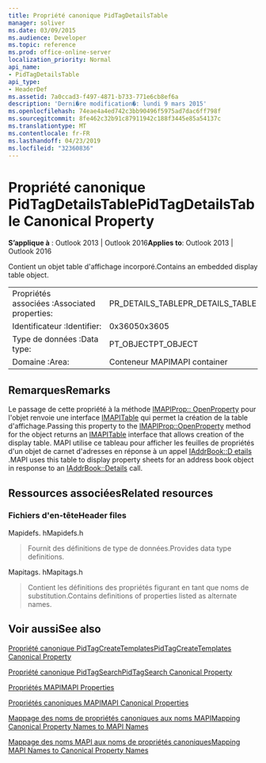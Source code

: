 ```yaml
---
title: Propriété canonique PidTagDetailsTable
manager: soliver
ms.date: 03/09/2015
ms.audience: Developer
ms.topic: reference
ms.prod: office-online-server
localization_priority: Normal
api_name:
- PidTagDetailsTable
api_type:
- HeaderDef
ms.assetid: 7a0ccad3-f497-4871-b733-771e6cb8ef6a
description: 'Derni�re modification�: lundi 9 mars 2015'
ms.openlocfilehash: 74eae4a4ed742c3bb90496f5975ad7dac6ff798f
ms.sourcegitcommit: 8fe462c32b91c87911942c188f3445e85a54137c
ms.translationtype: MT
ms.contentlocale: fr-FR
ms.lasthandoff: 04/23/2019
ms.locfileid: "32360836"
---
```

# <a name="pidtagdetailstable-canonical-property"></a><span data-ttu-id="cb11b-103">Propriété canonique PidTagDetailsTable</span><span class="sxs-lookup"><span data-stu-id="cb11b-103">PidTagDetailsTable Canonical Property</span></span>

  
  
<span data-ttu-id="cb11b-104">**S’applique à** : Outlook 2013 | Outlook 2016</span><span class="sxs-lookup"><span data-stu-id="cb11b-104">**Applies to**: Outlook 2013 | Outlook 2016</span></span> 
  
<span data-ttu-id="cb11b-105">Contient un objet table d'affichage incorporé.</span><span class="sxs-lookup"><span data-stu-id="cb11b-105">Contains an embedded display table object.</span></span>
  
|||
|:-----|:-----|
|<span data-ttu-id="cb11b-106">Propriétés associées :</span><span class="sxs-lookup"><span data-stu-id="cb11b-106">Associated properties:</span></span>  <br/> |<span data-ttu-id="cb11b-107">PR_DETAILS_TABLE</span><span class="sxs-lookup"><span data-stu-id="cb11b-107">PR_DETAILS_TABLE</span></span>  <br/> |
|<span data-ttu-id="cb11b-108">Identificateur :</span><span class="sxs-lookup"><span data-stu-id="cb11b-108">Identifier:</span></span>  <br/> |<span data-ttu-id="cb11b-109">0x3605</span><span class="sxs-lookup"><span data-stu-id="cb11b-109">0x3605</span></span>  <br/> |
|<span data-ttu-id="cb11b-110">Type de données :</span><span class="sxs-lookup"><span data-stu-id="cb11b-110">Data type:</span></span>  <br/> |<span data-ttu-id="cb11b-111">PT_OBJECT</span><span class="sxs-lookup"><span data-stu-id="cb11b-111">PT_OBJECT</span></span>  <br/> |
|<span data-ttu-id="cb11b-112">Domaine :</span><span class="sxs-lookup"><span data-stu-id="cb11b-112">Area:</span></span>  <br/> |<span data-ttu-id="cb11b-113">Conteneur MAPI</span><span class="sxs-lookup"><span data-stu-id="cb11b-113">MAPI container</span></span>  <br/> |
   
## <a name="remarks"></a><span data-ttu-id="cb11b-114">Remarques</span><span class="sxs-lookup"><span data-stu-id="cb11b-114">Remarks</span></span>

<span data-ttu-id="cb11b-115">Le passage de cette propriété à la méthode [IMAPIProp:: OpenProperty](imapiprop-openproperty.md) pour l'objet renvoie une interface [IMAPITable](imapitableiunknown.md) qui permet la création de la table d'affichage.</span><span class="sxs-lookup"><span data-stu-id="cb11b-115">Passing this property to the [IMAPIProp::OpenProperty](imapiprop-openproperty.md) method for the object returns an [IMAPITable](imapitableiunknown.md) interface that allows creation of the display table.</span></span> <span data-ttu-id="cb11b-116">MAPI utilise ce tableau pour afficher les feuilles de propriétés d'un objet de carnet d'adresses en réponse à un appel [IAddrBook::D etails](iaddrbook-details.md) .</span><span class="sxs-lookup"><span data-stu-id="cb11b-116">MAPI uses this table to display property sheets for an address book object in response to an [IAddrBook::Details](iaddrbook-details.md) call.</span></span> 
  
## <a name="related-resources"></a><span data-ttu-id="cb11b-117">Ressources associées</span><span class="sxs-lookup"><span data-stu-id="cb11b-117">Related resources</span></span>

### <a name="header-files"></a><span data-ttu-id="cb11b-118">Fichiers d'en-tête</span><span class="sxs-lookup"><span data-stu-id="cb11b-118">Header files</span></span>

<span data-ttu-id="cb11b-119">Mapidefs. h</span><span class="sxs-lookup"><span data-stu-id="cb11b-119">Mapidefs.h</span></span>
  
> <span data-ttu-id="cb11b-120">Fournit des définitions de type de données.</span><span class="sxs-lookup"><span data-stu-id="cb11b-120">Provides data type definitions.</span></span>
    
<span data-ttu-id="cb11b-121">Mapitags. h</span><span class="sxs-lookup"><span data-stu-id="cb11b-121">Mapitags.h</span></span>
  
> <span data-ttu-id="cb11b-122">Contient les définitions des propriétés figurant en tant que noms de substitution.</span><span class="sxs-lookup"><span data-stu-id="cb11b-122">Contains definitions of properties listed as alternate names.</span></span>
    
## <a name="see-also"></a><span data-ttu-id="cb11b-123">Voir aussi</span><span class="sxs-lookup"><span data-stu-id="cb11b-123">See also</span></span>



[<span data-ttu-id="cb11b-124">Propriété canonique PidTagCreateTemplates</span><span class="sxs-lookup"><span data-stu-id="cb11b-124">PidTagCreateTemplates Canonical Property</span></span>](pidtagcreatetemplates-canonical-property.md)
  
[<span data-ttu-id="cb11b-125">Propriété canonique PidTagSearch</span><span class="sxs-lookup"><span data-stu-id="cb11b-125">PidTagSearch Canonical Property</span></span>](pidtagsearch-canonical-property.md)


[<span data-ttu-id="cb11b-126">Propriétés MAPI</span><span class="sxs-lookup"><span data-stu-id="cb11b-126">MAPI Properties</span></span>](mapi-properties.md)
  
[<span data-ttu-id="cb11b-127">Propriétés canoniques MAPI</span><span class="sxs-lookup"><span data-stu-id="cb11b-127">MAPI Canonical Properties</span></span>](mapi-canonical-properties.md)
  
[<span data-ttu-id="cb11b-128">Mappage des noms de propriétés canoniques aux noms MAPI</span><span class="sxs-lookup"><span data-stu-id="cb11b-128">Mapping Canonical Property Names to MAPI Names</span></span>](mapping-canonical-property-names-to-mapi-names.md)
  
[<span data-ttu-id="cb11b-129">Mappage des noms MAPI aux noms de propriétés canoniques</span><span class="sxs-lookup"><span data-stu-id="cb11b-129">Mapping MAPI Names to Canonical Property Names</span></span>](mapping-mapi-names-to-canonical-property-names.md)

